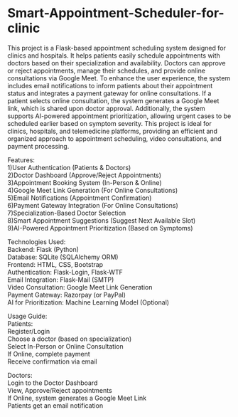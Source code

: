 # Smart-Appointment-Scheduler-for-clinic

This project is a Flask-based appointment scheduling system designed for clinics and hospitals.
It helps patients easily schedule appointments with doctors based on their specialization and availability. Doctors can approve or reject appointments, manage their schedules, and provide online consultations via Google Meet.
To enhance the user experience, the system includes email notifications to inform patients about their appointment status and integrates a payment gateway for online consultations. If a patient selects online consultation, the system generates a Google Meet link, which is shared upon doctor approval. Additionally, the system supports AI-powered appointment prioritization, allowing urgent cases to be scheduled earlier based on symptom severity.
This project is ideal for clinics, hospitals, and telemedicine platforms, providing an efficient and organized approach to appointment scheduling, video consultations, and payment processing.

Features:<br>
1)User Authentication (Patients & Doctors)<br>
2)Doctor Dashboard (Approve/Reject Appointments)<br>
3)Appointment Booking System (In-Person & Online)<br>
4)Google Meet Link Generation (For Online Consultations)<br>
5)Email Notifications (Appointment Confirmation)<br>
6)Payment Gateway Integration (For Online Consultations)<br>
7)Specialization-Based Doctor Selection<br>
8)Smart Appointment Suggestions (Suggest Next Available Slot)<br>
9)AI-Powered Appointment Prioritization (Based on Symptoms)<br>

Technologies Used:<br>
Backend: Flask (Python)<br>
Database: SQLite (SQLAlchemy ORM)<br>
Frontend: HTML, CSS, Bootstrap<br>
Authentication: Flask-Login, Flask-WTF<br>
Email Integration: Flask-Mail (SMTP)<br>
Video Consultation: Google Meet Link Generation<br>
Payment Gateway: Razorpay (or PayPal)<br>
AI for Prioritization: Machine Learning Model (Optional)<br>

Usage Guide:<br>
Patients:<br>
Register/Login<br>
Choose a doctor (based on specialization)<br>
Select In-Person or Online Consultation<br>
If Online, complete payment<br>
Receive confirmation via email<br>

Doctors:<br>
Login to the Doctor Dashboard<br>
View, Approve/Reject appointments<br>
If Online, system generates a Google Meet Link<br>
Patients get an email notification<br>

